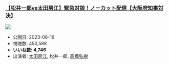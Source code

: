 ### [【松井一郎vs太田房江】緊急対談！ノーカット配信【大阪府知事対決】](https://www.youtube.com/watch?v=xKcfehVUL9U)
[![](https://img.youtube.com/vi/xKcfehVUL9U/sddefault.jpg)](https://www.youtube.com/watch?v=xKcfehVUL9U)
-   公開日: 2023-06-16
-   視聴数: 450,588
-   **いいね数: 4,746**
-   出演者: [太田房江](/rehacq_fan/people/太田房江 "wikilink"), 松井一郎, [高橋弘樹](/rehacq_fan/people/高橋弘樹 "wikilink")
